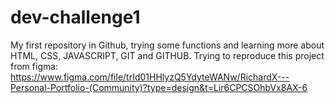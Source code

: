 # dev-challenge1
My first repository in Github, trying some functions and learning more about HTML, CSS, JAVASCRIPT, GIT and GITHUB.
Trying to reproduce this project from figma: https://www.figma.com/file/trId01HHlyzQ5YdyteWANw/RichardX---Personal-Portfolio-(Community)?type=design&t=Lir6CPCSOhbVx8AX-6
